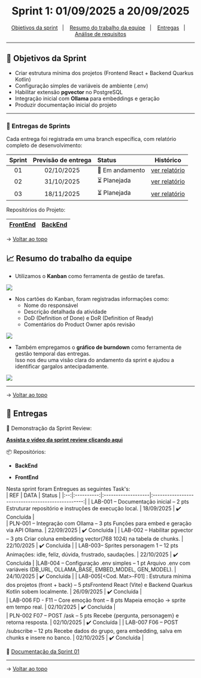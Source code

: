 <span id="topo">

<h1 align="center">Sprint 1: 01/09/2025 a 20/09/2025</h1>

<p align="center">
    <a href="#objetivos">Objetivos da sprint</a> &nbsp |&nbsp &nbsp
    <a href="#Resumo do trabalho da equipe">Resumo do trabalho da equipe</a> &nbsp |&nbsp &nbsp
    <a href="#entregas">Entregas</a> &nbsp |&nbsp &nbsp
    <a href="#documentação">Análise de requisitos</a>
</p>

---

<span id="objetivos">
    
## :dart: Objetivos da Sprint

- Criar estrutura mínima dos projetos (Frontend React + Backend Quarkus Kotlin)  
- Configuração simples de variáveis de ambiente (.env)  
- Habilitar extensão **pgvector** no PostgreSQL  
- Integração inicial com **Ollama** para embeddings e geração  
- Produzir documentação inicial do projeto  

---

### 🏁 Entregas de Sprints
Cada entrega foi registrada em uma branch específica, com relatório completo de desenvolvimento:  

| Sprint | Previsão de entrega | Status           | Histórico |
|:--:|:----------:|:-------------------|:-------------------------------------------------:|
| 01 | 02/10/2025 | 🚧 Em andamento    |  [ver relatório](#) |
| 02 | 31/10/2025 | ⏳ Planejada        |  [ver relatório](#) | 
| 03 | 18/11/2025 | ⏳ Planejada        |  [ver relatório](#) |

<p>Repositórios do Projeto:</p>

| [FrontEnd](#)  | [BackEnd](#)  |
|----------------|---------------|

→ [Voltar ao topo](#topo)  


<span id="Resumo do trabalho da equipe">
    
## :chart_with_upwards_trend: Resumo do trabalho da equipe

- Utilizamos o **Kanban** como ferramenta de gestão de tarefas.  

<img src="img/kanban.jpg" /> 

- Nos cartões do Kanban, foram registradas informações como:  
  - Nome do responsável  
  - Descrição detalhada da atividade  
  - DoD (Definition of Done) e DoR (Definition of Ready)  
  - Comentários do Product Owner após revisão  

<img src="img/card.jpg" /> 

- Também empregamos o **gráfico de burndown** como ferramenta de gestão temporal das entregas.  
Isso nos deu uma visão clara do andamento da sprint e ajudou a identificar gargalos antecipadamente.  

<img src="img/burndown.jpg" /> 

---

→ [Voltar ao topo](#topo)
    
<span id="entregas">
        
## :rocket: Entregas

🎥 Demonstração da Sprint Review:  

<a href="https://www.youtube.com/watch?v=XXXXXXXXXXX"><strong>Assista o vídeo da sprint review clicando aqui</strong></a>  

📦 Repositórios:  
- **BackEnd**  

- **FrontEnd**  

    
Nesta sprint foram Entregues as seguintes Task's:  
| REF | DATA | Status           | 
|:--:|:----------:|:-------------------|:-------------------------------------------------:|
| LAB-001 – Documentação inicial – 2 pts Estruturar repositório e instruções de execução local. | 18/09/2025 | ✔️ Concluída      |  
| PLN-001 – Integração com Ollama – 3 pts Funções para embed e geração via API Ollama. | 22/09/2025 | ✔️ Concluída      | 
| LAB-002 – Habilitar pgvector – 3 pts Criar coluna embedding vector(768 1024) na tabela de chunks. | 22/10/2025 | ✔️ Concluída      | 
| LAB-003– Sprites personagem 1 – 12 pts Animações: idle, feliz, dúvida, frustrado, saudações. | 22/10/2025 | ✔️ Concluída      | 
|LAB-004 – Configuração .env simples – 1 pt Arquivo .env com variáveis (DB_URL, OLLAMA_BASE, EMBED_MODEL, GEN_MODEL). | 24/10/2025 | ✔️ Concluída      |
| LAB-005[<Cod. Mat>-F01] : Estrutura mínima dos projetos (front + back) – 5 ptsFrontend React (Vite) e Backend Quarkus Kotlin sobem localmente. | 26/09/2025 | ✔️ Concluída      |  
| LAB-006 FD - F11 – Core emoção front – 8 pts Mapeia emoção → sprite em tempo real. | 02/10/2025 | ✔️ Concluída      |  
| PLN-002 F07 – POST /ask – 5 pts Recebe {pergunta, personagem} e retorna resposta. | 02/10/2025 | ✔️ Concluída      | 
| LAB-007 F06 – POST /subscribe – 12 pts Recebe dados do grupo, gera embedding, salva em chunks e insere no banco. | 02/10/2025 | ✔️ Concluída      | 



<span id="documentação">

📄 [Documentação da Sprint 01](https://drive.google.com/file/d/XXXXXXXX/view?usp=sharing)  

---

→ [Voltar ao topo](#topo)
